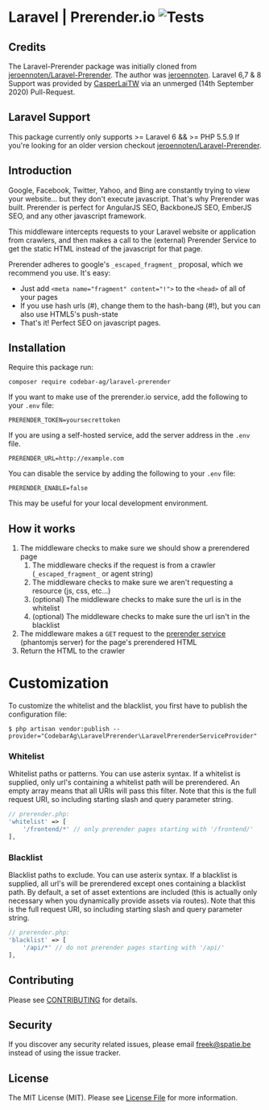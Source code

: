 Laravel | Prerender.io ![Tests](https://github.com/codebar-ag/Laravel-Prerender/workflows/Tests/badge.svg)
=========================== 

## Credits
The Laravel-Prerender package was initially cloned from [jeroennoten/Laravel-Prerender](https://github.com/jeroennoten/Laravel-Prerender). The author was [jeroennoten](https://github.com/jeroennoten). Laravel 6,7 & 8 Support was provided by [CasperLaiTW](https://github.com/CasperLaiTW) via an unmerged (14th September 2020) Pull-Request.

## Laravel Support
This package currently only supports >= Laravel 6 && >= PHP 5.5.9 If you're looking for an older version checkout [jeroennoten/Laravel-Prerender](https://github.com/jeroennoten/Laravel-Prerender).

## Introduction

Google, Facebook, Twitter, Yahoo, and Bing are constantly trying to view your website... but they don't execute javascript. That's why Prerender was built. Prerender is perfect for AngularJS SEO, BackboneJS SEO, EmberJS SEO, and any other javascript framework.

This middleware intercepts requests to your Laravel website or application from crawlers, and then makes a call to the (external) Prerender Service to get the static HTML instead of the javascript for that page.

Prerender adheres to google's `_escaped_fragment_` proposal, which we recommend you use. It's easy:
- Just add `<meta name="fragment" content="!">` to the `<head>` of all of your pages
- If you use hash urls (#), change them to the hash-bang (#!), but you can also use HTML5's push-state
- That's it! Perfect SEO on javascript pages.

## Installation

Require this package run:
```
composer require codebar-ag/laravel-prerender
```

If you want to make use of the prerender.io service, add the following to your `.env` file:

    PRERENDER_TOKEN=yoursecrettoken

If you are using a self-hosted service, add the server address in the `.env` file.

    PRERENDER_URL=http://example.com

You can disable the service by adding the following to your `.env` file:

    PRERENDER_ENABLE=false

This may be useful for your local development environment.

## How it works
1. The middleware checks to make sure we should show a prerendered page
	1. The middleware checks if the request is from a crawler (`_escaped_fragment_` or agent string)
	2. The middleware checks to make sure we aren't requesting a resource (js, css, etc...)
	3. (optional) The middleware checks to make sure the url is in the whitelist
	4. (optional) The middleware checks to make sure the url isn't in the blacklist
2. The middleware makes a `GET` request to the [prerender service](https://github.com/prerender/prerender) (phantomjs server) for the page's prerendered HTML
3. Return the HTML to the crawler

# Customization

To customize the whitelist and the blacklist, you first have to publish the configuration file:

    $ php artisan vendor:publish --provider="CodebarAg\LaravelPrerender\LaravelPrerenderServiceProvider"

### Whitelist

Whitelist paths or patterns. You can use asterix syntax.
If a whitelist is supplied, only url's containing a whitelist path will be prerendered.
An empty array means that all URIs will pass this filter.
Note that this is the full request URI, so including starting slash and query parameter string.

```php
// prerender.php:
'whitelist' => [
    '/frontend/*' // only prerender pages starting with '/frontend/'
],
```

### Blacklist

Blacklist paths to exclude. You can use asterix syntax.
If a blacklist is supplied, all url's will be prerendered except ones containing a blacklist path.
By default, a set of asset extentions are included (this is actually only necessary when you dynamically provide assets via routes).
Note that this is the full request URI, so including starting slash and query parameter string.

```php
// prerender.php:
'blacklist' => [
    '/api/*' // do not prerender pages starting with '/api/'
],
```

## Contributing

Please see [CONTRIBUTING](.github/CONTRIBUTING.md) for details.

## Security

If you discover any security related issues, please email freek@spatie.be instead of using the issue tracker.

## License

The MIT License (MIT). Please see [License File](LICENSE.md) for more information.
